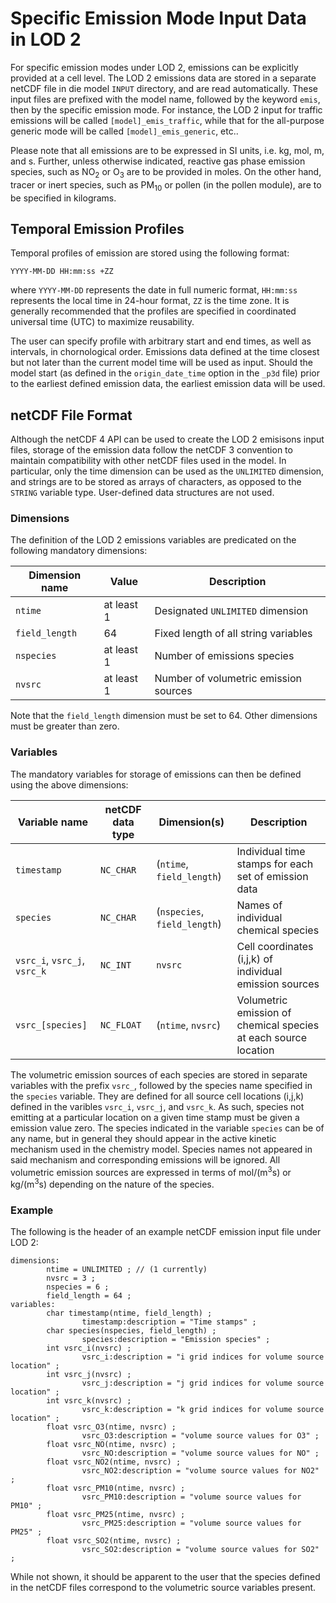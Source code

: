 # Specific Emission Mode Input Data in LOD 2

For specific emission modes under LOD 2, emissions can be explicitly provided at a cell level. The LOD 2 emissions data are stored in a separate netCDF file in die model `INPUT` directory, and are read automatically. These input files are prefixed with the model name, followed by the keyword `emis`, then by the specific emission mode. For instance, the LOD 2 input for traffic emissions will be called `[model]_emis_traffic`, while that for the all-purpose generic mode will be called `[model]_emis_generic`, etc..


Please note that all emissions are to be expressed in SI units, i.e. kg, mol, m, and s. Further, unless otherwise indicated, reactive gas phase emission species, such as NO<sub>2</sub> or O<sub>3</sub> are to be provided in moles. On  the other hand, tracer or inert species, such as PM<sub>10</sub> or pollen (in the pollen module), are to be specified in kilograms.

## Temporal Emission Profiles

Temporal profiles of emission are stored using the following format:

`YYYY-MM-DD HH:mm:ss +ZZ`

where `YYYY-MM-DD` represents the date in full numeric format, `HH:mm:ss` represents the local time in 24-hour format, `ZZ` is the time zone.  It is generally recommended that the profiles are specified in coordinated universal time (UTC) to maximize reusability.

The user can specify profile with arbitrary start and end times, as well as intervals, in chornological order. Emissions data defined at the time closest but not later than the current model time will be used as input. Should the model start (as defined in the `origin_date_time` option in the `_p3d` file) prior to the earliest defined emission data, the earliest emission data will be used.

## netCDF File Format

Although the netCDF 4 API can be used to create the LOD 2 emisisons input files, storage of the emission data follow the netCDF 3 convention to maintain compatibility with other netCDF files used in the model. In particular, only the time dimension can be used as the `UNLIMITED` dimension, and strings are to be stored as arrays of characters, as opposed to the `STRING` variable type.  User-defined data structures are not used.

### Dimensions

The definition of the LOD 2 emissions variables are predicated on the following mandatory dimensions:

| Dimension name | Value      | Description                           |
|----------------|------------|---------------------------------------|
| `ntime`        | at least 1 | Designated `UNLIMITED` dimension      |
| `field_length` | 64         | Fixed length of all string variables  |
| `nspecies`     | at least 1 | Number of emissions species           |
| `nvsrc`        | at least 1 | Number of volumetric emission sources |

Note that the `field_length` dimension must be set to 64. Other dimensions must be greater than zero.

### Variables

The mandatory variables for storage of emissions can then be defined using the above dimensions:
 
| Variable name | netCDF data type | Dimension(s) | Description |
|---|---|---|---|
| `timestamp` | `NC_CHAR` | (`ntime`, `field_length`) | Individual time stamps for each set of emission data |
| `species` | `NC_CHAR` | (`nspecies`, `field_length`) | Names of individual chemical species |
| `vsrc_i`, `vsrc_j`, `vsrc_k`  | `NC_INT` | `nvsrc` | Cell coordinates (i,j,k) of individual emission sources |
| `vsrc_[species]` | `NC_FLOAT` | (`ntime`, `nvsrc`) | Volumetric emission of chemical species at each source location |

The volumetric emission sources of each species are stored in separate variables with the prefix `vsrc_`, followed by the species name specified in the `species` variable. They are defined for all source cell locations (i,j,k) defined in the varibles `vsrc_i`, `vsrc_j`, and `vsrc_k`. As such, species not emitting at a particular location on a given time stamp must be given a emission value zero. The species indicated in the variable `species` can be of any name, but in general they should appear in the active kinetic mechanism used in the chemistry model. Species names not appeared in said mechanism and corresponding emissions will be ignored. All volumetric emission sources are expressed in terms of mol/(m<sup>3</sup>s) or kg/(m<sup>3</sup>s) depending on the nature of the species.

### Example

The following is the header of an example netCDF emission input file under LOD 2:

```
dimensions:
        ntime = UNLIMITED ; // (1 currently)
        nvsrc = 3 ;
        nspecies = 6 ;
        field_length = 64 ;
variables:
        char timestamp(ntime, field_length) ;
                timestamp:description = "Time stamps" ;
        char species(nspecies, field_length) ;
                species:description = "Emission species" ;
        int vsrc_i(nvsrc) ;
                vsrc_i:description = "i grid indices for volume source location" ;
        int vsrc_j(nvsrc) ;
                vsrc_j:description = "j grid indices for volume source location" ;
        int vsrc_k(nvsrc) ;
                vsrc_k:description = "k grid indices for volume source location" ;
        float vsrc_O3(ntime, nvsrc) ;
                vsrc_O3:description = "volume source values for O3" ;
        float vsrc_NO(ntime, nvsrc) ;
                vsrc_NO:description = "volume source values for NO" ;
        float vsrc_NO2(ntime, nvsrc) ;
                vsrc_NO2:description = "volume source values for NO2" ;
        float vsrc_PM10(ntime, nvsrc) ;
                vsrc_PM10:description = "volume source values for PM10" ;
        float vsrc_PM25(ntime, nvsrc) ;
                vsrc_PM25:description = "volume source values for PM25" ;
        float vsrc_SO2(ntime, nvsrc) ;
                vsrc_SO2:description = "volume source values for SO2" ;
```

While not shown, it should be apparent to the user that the species defined in the netCDF files correspond to the volumetric source variables present.
